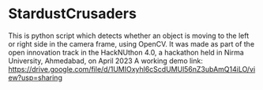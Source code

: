 # StardustCrusaders
This is python script which detects whether an object is moving to the left or right side in the camera frame, using OpenCV.
It was made as part of the open innovation track in the HackNUthon 4.0, a hackathon held in Nirma University, Ahmedabad, on April 2023
A working demo link: https://drive.google.com/file/d/1UMIOxyhl6cScdUMUl56nZ3ubAmQ14iLO/view?usp=sharing

